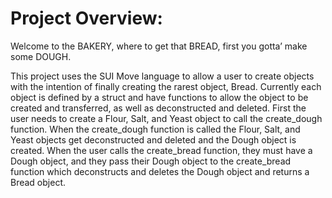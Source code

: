# Project Overview:

Welcome to the BAKERY, where to get that BREAD, first you gotta’ make some DOUGH. 

This project uses the SUI Move language to allow a user to create objects with the intention of finally creating the rarest object, Bread. 
Currently each object is defined by a struct and have functions to allow the object to be created and transferred, as well as deconstructed and deleted. 
First the user needs to create a Flour, Salt, and Yeast object to call the create_dough function. When the create_dough function is called the Flour, Salt, and Yeast objects get deconstructed and deleted and the Dough object is created. When the user calls the create_bread function, they must have a Dough object, and they pass their Dough object to the create_bread function which deconstructs and deletes the Dough object and returns a Bread object.
